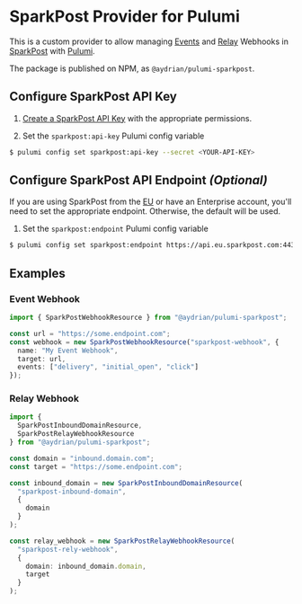 # SparkPost Provider for Pulumi

This is a custom provider to allow managing [Events](https://developers.sparkpost.com/api/webhooks/) and [Relay](https://developers.sparkpost.com/api/relay-webhooks/) Webhooks in [SparkPost](https://www.sparkpost.com/) with [Pulumi](https://pulumi.com).

The package is published on NPM, as `@aydrian/pulumi-sparkpost`.

## Configure SparkPost API Key

1. [Create a SparkPost API Key](https://www.sparkpost.com/docs/getting-started/create-api-keys/) with the appropriate permissions.

1. Set the `sparkpost:api-key` Pulumi config variable

```bash
$ pulumi config set sparkpost:api-key --secret <YOUR-API-KEY>
```

## Configure SparkPost API Endpoint _(Optional)_

If you are using SparkPost from the [EU](https://developers.sparkpost.com/api/#header-sparkpost-eu) or have an Enterprise account, you'll need to set the appropriate endpoint. Otherwise, the default will be used.

1. Set the `sparkpost:endpoint` Pulumi config variable

```bash
$ pulumi config set sparkpost:endpoint https://api.eu.sparkpost.com:443
```

## Examples

### Event Webhook

```ts
import { SparkPostWebhookResource } from "@aydrian/pulumi-sparkpost";

const url = "https://some.endpoint.com";
const webhook = new SparkPostWebhookResource("sparkpost-webhook", {
  name: "My Event Webhook",
  target: url,
  events: ["delivery", "initial_open", "click"]
});
```

### Relay Webhook

```ts
import {
  SparkPostInboundDomainResource,
  SparkPostRelayWebhookResource
} from "@aydrian/pulumi-sparkpost";

const domain = "inbound.domain.com";
const target = "https://some.endpoint.com";

const inbound_domain = new SparkPostInboundDomainResource(
  "sparkpost-inbound-domain",
  {
    domain
  }
);

const relay_webhook = new SparkPostRelayWebhookResource(
  "sparkpost-rely-webhook",
  {
    domain: inbound_domain.domain,
    target
  }
);
```
